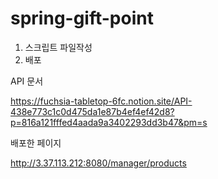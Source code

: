 # spring-gift-point
1. 스크립트 파일작성
2. 배포

API 문서

https://fuchsia-tabletop-6fc.notion.site/API-438e773c1c0d475da1e87b4ef4ef42d8?p=816a121fffed4aada9a3402293dd3b47&pm=s

배포한 페이지

http://3.37.113.212:8080/manager/products
